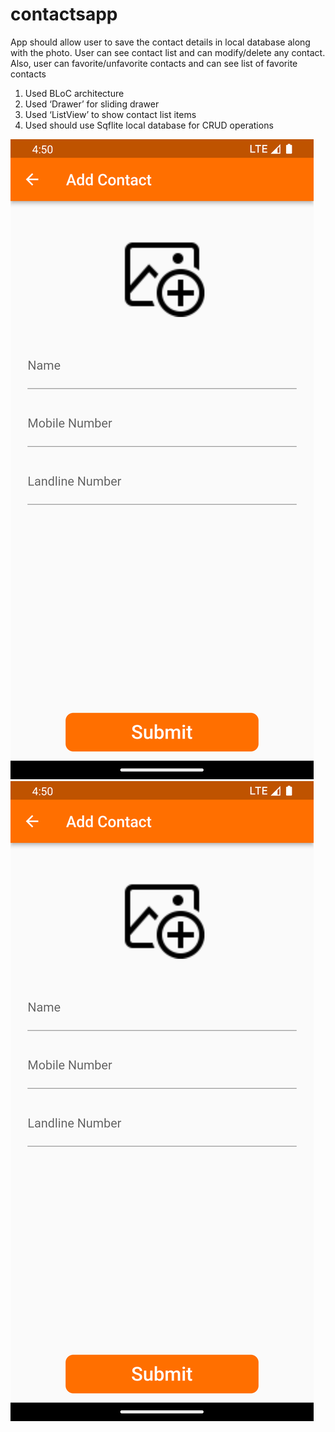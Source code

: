 # contactsapp

App should allow user to save the contact details in local database along with the photo. User can see contact list and can modify/delete any contact. Also, user can favorite/unfavorite contacts and can see list of favorite contacts

1.	Used BLoC architecture
2.	Used ‘Drawer’ for sliding drawer
3.	Used ‘ListView’ to show contact list items
4.	Used should use Sqflite local database for CRUD operations


![Alt text](/screenshots/add_contact.png "Add Contact")
![alt text](https://raw.githubusercontent.com/rajeshmadasu/ContactsApp/main/screenshots/add_contact.png)


